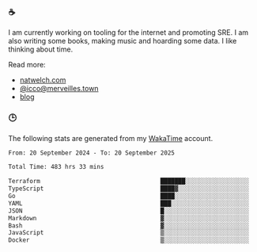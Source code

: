 ### ☕

I am currently working on tooling for the internet and promoting SRE. I am also writing some books, making music and hoarding some data. I like thinking about time.

Read more:

 - [natwelch.com](https://natwelch.com)
 - [@icco@merveilles.town](https://merveilles.town/@icco)
 - [blog](https://writing.natwelch.com)

### 🕒

The following stats are generated from my [WakaTime](https://wakatime.com/@icco) account.

<!--START_SECTION:waka-->

```txt
From: 20 September 2024 - To: 20 September 2025

Total Time: 483 hrs 33 mins

Terraform                                  ███████░░░░░░░░░░░░░░░░░░   27.52 %
TypeScript                                 ████▓░░░░░░░░░░░░░░░░░░░░   19.03 %
Go                                         ████░░░░░░░░░░░░░░░░░░░░░   16.24 %
YAML                                       ███░░░░░░░░░░░░░░░░░░░░░░   11.57 %
JSON                                       █░░░░░░░░░░░░░░░░░░░░░░░░   03.96 %
Markdown                                   ▓░░░░░░░░░░░░░░░░░░░░░░░░   02.97 %
Bash                                       ▓░░░░░░░░░░░░░░░░░░░░░░░░   02.89 %
JavaScript                                 ▒░░░░░░░░░░░░░░░░░░░░░░░░   01.99 %
Docker                                     ▒░░░░░░░░░░░░░░░░░░░░░░░░   01.74 %
```

<!--END_SECTION:waka-->
